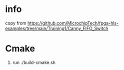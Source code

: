 # info
copy from https://github.com/MicrochipTech/fpga-hls-examples/tree/main/Training1/Canny_FIFO_Switch

# Cmake
1. run ./build-cmake.sh